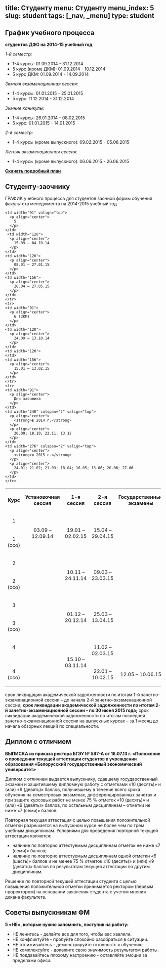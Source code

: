 title: Студенту
menu: Студенту
menu_index: 5
slug: student
tags: [_nav, _menu]
type: student
---

График учебного процесса
------------------------

**студентов ДФО на 2014-15 учебный год**

_1-й семестр:_

* 1-4 курсы: 01.09.2014 - 31.12.2014
* 5 курс (кроме ДКМ): 01.09.2014 - 10.12.2014
* 5 курс ДКМ: 01.09.2014 - 14.09.2014

_Зимняя экзаменационная сессия:_

* 1-4 курсы: 01.01.2015 - 25.01.2015
* 5 курс: 11.12.2014 - 31.12.2014

_Зимние каникулы:_

* 1-4 курсы: 26.01.2014 - 08.02.2015
* 5 курс: 01.01.2015 - 14.01.2015

_2-й семестр:_

* 1-4 курсы (кроме выпускного): 09.02.2015 - 05.06.2015

_Летняя экзаменационная сессия:_

* 1-4 курсы (кроме выпускного): 06.06.2015 - 26.06.2015

**[Скачать подробный план](/files/schedule_dfo.doc)**

Студенту-заочнику
-----------------


ГРАФИК учебного процесса для студентов заочной формы обучения факультета менеджмента на 2014-2015 учебный год
<table class="table table-bordered">
  <tbody>
    <tr>
    <td width="91">
      <p align="center">
        <strong>Курс</strong>
      </p>
    </td>
    <td width="120" valign="top">
      <p align="center">
        <strong>Установочная </strong>
        <strong>сессия</strong>
      </p>
    </td>
    <td width="120">
      <p align="center">
        <strong>1-я сессия </strong>
      </p>
    </td>
    <td width="120">
      <p align="center">
        <strong>2-я сессия </strong>
      </p>
    </td>
    <td width="156">
      <p align="center">
        <strong>Государственные экзамены</strong>
      </p>
    </td>
    </tr>
    <tr>
    <td width="91" valign="top">
      <p align="center">
        1
      </p>
    </td>
    <td width="120" rowspan="2">
      <p align="center">
        03.09 – 12.09.14
      </p>
    </td>
    <td width="120" rowspan="2">
      <p align="center">
        19.01 – 02.02.15
      </p>
    </td>
    <td width="120" rowspan="2">
      <p align="center">
        15.04 – 29.04.15
      </p>
    </td>
    <td width="156" rowspan="7">
    </td>
    </tr>
    <tr>
    <td width="91" valign="top">
      <p align="center">
        1 (ссо)
      </p>
    </td>
    </tr>
    <tr>
    <td width="91">
      <p align="center">
        2
      </p>
    </td>
    <td width="120" rowspan="8" valign="top">
    </td>
    <td width="120" rowspan="2">
      <p align="center">
        10.11 – 24.11.14
      </p>
    </td>
    <td width="120" rowspan="2">
      <p align="center">
        09.03 – 23.03.15
      </p>
    </td>
    </tr>
    <tr>
    <td width="91">
      <p align="center">
        2 (ссо)
      </p>
    </td>
    </tr>
    <tr>
    <td width="91" valign="top">
      <p align="center">
        3
      </p>
    </td>
    <td width="120" rowspan="2">
      <p align="center">
        01.12 – 20.12.14
      </p>
    </td>
    <td width="120" rowspan="2">
      <p align="center">
        25.03 – 13.04.15
      </p>
    </td>
    </tr>
    <tr>
    <td width="91" valign="top">
      <p align="center">
        3 (ссо)
      </p>
    </td>
    </tr>
    <tr>
    <td width="91" valign="top">
      <p align="center">
        4
      </p>
    </td>
    <td width="120" rowspan="2">
      <p align="center">
        15.10 – 03.11.14
      </p>
    </td>
    <td width="120">
      <p align="center">
        11.02 – 02.03.15
      </p>
    </td>
    </tr>
    <tr>
    <td width="91">
      <p align="center">
        4 (ссо)
      </p>
    </td>
    <td width="120">
      <p align="center">
       22.01 – 10.02.15
      </p>
    </td>
    <td width="156">
      <p align="center">
         12.05 – 10.06.15
      </p>
    </td>
    </tr>
    
    <td width="91" valign="top">
      <p align="center">
        5
      </p>
    </td>
	 <td width="120">
      <p align="center">
        15.09 – 04.10.14
      </p>
    </td>
    <td width="120">
      <p align="center">
        08.01 – 27.01.15
      </p>
    </td>
    <td width="156">
      <p align="center">
        28.04 – 27.05.15
      </p>
    </td>
    </tr>
    <tr>
    <td width="91">
      <p align="center">
        6 (ЗКМ)
      </p>
    </td>
    <td width="120">
      <p align="center">
        24.09 – 13.10.14
      </p>
    </td>
    <td width="120">
    </td>
    <td width="156">
      <p align="center">
        15.01 – 13.02.15
      </p>
    </td>
    </tr>
    <tr>
    <td width="91">
      <p align="center">
        Дни заочника
      </p>
    </td>
    <td width="240" colspan="2" valign="top">
      <p align="center">
        <strong>в 2014 г.</strong>
      </p>
      <p align="center">
        20.09; 18.10; 22.11; 13.12 
      </p>
    </td>
    <td width="276" colspan="2" valign="top">
      <p align="center">
        <strong>в 2015 г.</strong>
      </p>
      <p align="center">
        24.01; 21.02; 21.03; 18.04; 16.05; 13.06; 20.06; 27.06
      </p>
    </td>
    </tr>
  </tbody>
</table>

  срок ликвидации академической задолженности по итогам 1-й
  зачетно-экзаменационной сессии – до начала 2-й зачетно-экзаменационной сессии;
  <strong>срок ликвидации академической задолженности по итогам 2-й зачетно-экзаменационной сессии – по 30 июня 2015 года;</strong>
  срок ликвидации академической задолженности по итогам
  последней зачетно-экзаменационной сессии на выпускных курсах – за 1 месяц до
  начала обзорных лекций по специальности.


Диплом с отличием
-----------------

__ВЫПИСКА из приказа ректора БГЭУ № 587-А от 18.07.13 г. «Положение о проведении текущей аттестации студентов в учреждении образования «Белорусский государственный экономический университет»__

Диплом с отличием выдается выпускнику, сдавшему государственный экзамен и защитившему дипломную работу с отметками «10 (десять)» и (или) «9 (девять)» баллов, получившему в течение всего срока обучения на семестровых экзаменах, дифференцированных зачетах и при защите курсовых работ не менее 75 % отметок «10 (десять)» и (или) «9 (девять)» баллов, по остальным дисциплинам – отметки не ниже «7 (семи)» баллов.

Повторная текущая аттестация с целью повышения положительной отметки разрешается на выпускном курсе не более чем по трем учебным дисциплинам. Условиями для проведения повторной текущей аттестации являются:

- наличие по повторно аттестуемым дисциплинам отметок не ниже «7 (семи)» баллов;
- наличие по повторно аттестуемым дисциплинам одной отметки «6 (шесть)» баллов и не менее 75 % отметок «10 (десять)» и (или) «9 (девять)» баллов по результатам текущей аттестации по другим дисциплинам.

Решение по повторной текущей аттестации студента с целью повышения положительной отметки принимается ректором (первым проректором) на основании заявления студента с учетом мнения декана факультета.

Советы выпускникам ФМ
---------------------

**5 «НЕ», которые нужно запомнить, поступив на работу:**

* НЕ ленитесь - делайте все для того, чтобы вас хвалили.
* НЕ конфликтуйте - пробуйте спокойно разобраться в ситуации.
* НЕ отсиживайтесь - демонстрируйте готовность к обучению.
* НЕ комплексуйте - докажите свою значимость результатом работы.
* НЕ поддавайтесь плохому настроению - оставляйте эмоции за пределами офиса.
